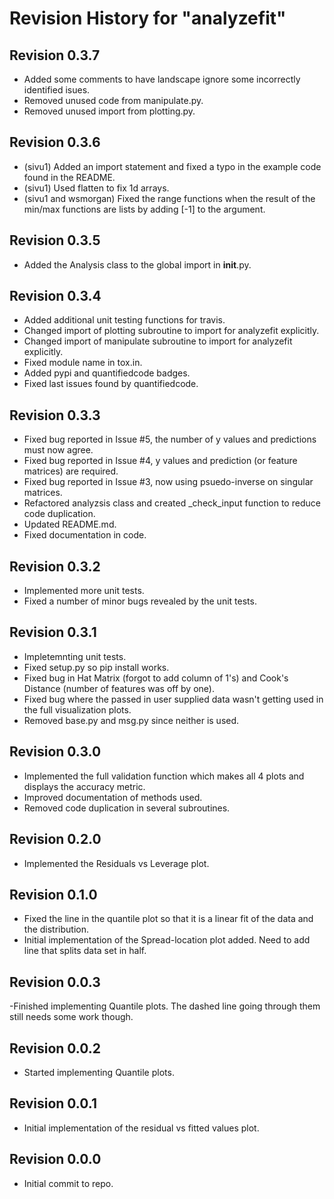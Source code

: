 # Revision History for "analyzefit"

## Revision 0.3.7
- Added some comments to have landscape ignore some incorrectly
  identified isues.
- Removed unused code from manipulate.py.
- Removed unused import from plotting.py.

## Revision 0.3.6
- (sivu1) Added an import statement and fixed a typo in the example
  code found in the README.
- (sivu1) Used flatten to fix 1d arrays.
- (sivu1 and wsmorgan) Fixed the range functions when the result of the min/max functions
  are lists by adding [-1] to the argument.

## Revision 0.3.5
- Added the Analysis class to the global import in __init__.py.

## Revision 0.3.4
- Added additional unit testing functions for travis.
- Changed import of plotting subroutine to import for analyzefit explicitly.
- Changed import of manipulate subroutine to import for analyzefit explicitly.
- Fixed module name in tox.in.
- Added pypi and quantifiedcode badges.
- Fixed last issues found by quantifiedcode.

## Revision 0.3.3
- Fixed bug reported in Issue #5, the number of y values and predictions must now agree.
- Fixed bug reported in Issue #4, y values and prediction (or feature matrices) are required.
- Fixed bug reported in Issue #3, now using psuedo-inverse on singular matrices.
- Refactored analyzsis class and created _check_input function to reduce code duplication.
- Updated README.md.
- Fixed documentation in code.

## Revision 0.3.2
- Implemented more unit tests.
- Fixed a number of minor bugs revealed by the unit tests.

## Revision 0.3.1
- Impletemnting unit tests.
- Fixed setup.py so pip install works.
- Fixed bug in Hat Matrix (forgot to add column of 1's) and Cook's
  Distance (number of features was off by one).
- Fixed bug where the passed in user supplied data wasn't getting used
  in the full visualization plots.
- Removed base.py and msg.py since neither is used.

## Revision 0.3.0
- Implemented the full validation function which makes all 4 plots and
  displays the accuracy metric.
- Improved documentation of methods used.
- Removed code duplication in several subroutines.

## Revision 0.2.0
- Implemented the Residuals vs Leverage plot.

## Revision 0.1.0
- Fixed the line in the quantile plot so that it is a linear fit of
  the data and the distribution.
- Initial implementation of the Spread-location plot added. Need to
  add line that splits data set in half.

## Revision 0.0.3
-Finished implementing Quantile plots. The dashed line going through
 them still needs some work though.

## Revision 0.0.2
- Started implementing Quantile plots.

## Revision 0.0.1
- Initial implementation of the residual vs fitted values plot.

## Revision 0.0.0

- Initial commit to repo.
